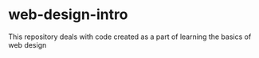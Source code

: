 # web-design-intro
This repository deals with code created as a part of learning the basics of web design
